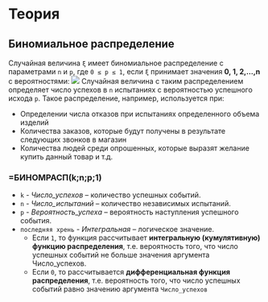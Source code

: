 # Теория
## Биномиальное распределение
Случайная величина `ξ` имеет биномиальное распределение с параметрами
`n` и `p`, где `0 ≤ p ≤ 1`, если `ξ` принимает значения **0, 1, 2,…,n** с вероятностями:
![](https://i.imgur.com/dlxEs40.png)
Случайная величина с таким распределением определяет число успехов в `n` испытаниях с вероятностью
успешного исхода `p`. 
Такое распределение, например, используется при:
* Определении числа отказов при испытаниях определенного объема изделий
* Количества заказов, которые будут получены в результате следующих звонков в магазин
* Количества людей среди опрошенных, которые выразят
желание купить данный товар и т.д.

### =БИНОМРАСП(k;n;p;1)
* `k` - *Число_успехов* – количество успешных событий.
* `n` - *Число_испытаний* – количество независимых испытаний.
* `p` - *Вероятность_успеха* – вероятность наступления успешного события.
* `последняя хрень` - *Интегральная* – логическое значение. 
  * Если `1`, то функция рассчитывает
**интегральную (кумулятивную) функцию распределения**, т.е.
вероятность того, что число успешных событий не больше значения
аргумента Число_успехов. 
  * Если `0`, то рассчитывается **дифференциальная
функция распределения**, т.е. вероятность того, что число успешных
событий равно значению аргумента `Число_успехов`
